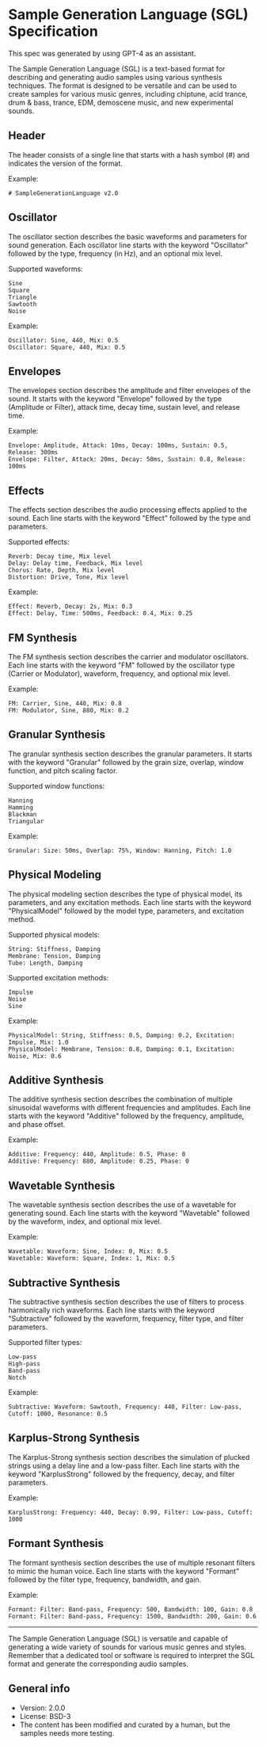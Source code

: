 # Sample Generation Language (SGL) Specification

This spec was generated by using GPT-4 as an assistant.

The Sample Generation Language (SGL) is a text-based format for describing and generating audio samples using various synthesis techniques. The format is designed to be versatile and can be used to create samples for various music genres, including chiptune, acid trance, drum & bass, trance, EDM, demoscene music, and new experimental sounds.

## Header

The header consists of a single line that starts with a hash symbol (#) and indicates the version of the format.

Example:

    # SampleGenerationLanguage v2.0

## Oscillator

The oscillator section describes the basic waveforms and parameters for sound generation. Each oscillator line starts with the keyword "Oscillator" followed by the type, frequency (in Hz), and an optional mix level.

Supported waveforms:

    Sine
    Square
    Triangle
    Sawtooth
    Noise

Example:

    Oscillator: Sine, 440, Mix: 0.5
    Oscillator: Square, 440, Mix: 0.5

## Envelopes

The envelopes section describes the amplitude and filter envelopes of the sound. It starts with the keyword "Envelope" followed by the type (Amplitude or Filter), attack time, decay time, sustain level, and release time.

Example:

    Envelope: Amplitude, Attack: 10ms, Decay: 100ms, Sustain: 0.5, Release: 300ms
    Envelope: Filter, Attack: 20ms, Decay: 50ms, Sustain: 0.8, Release: 100ms

## Effects

The effects section describes the audio processing effects applied to the sound. Each line starts with the keyword "Effect" followed by the type and parameters.

Supported effects:

    Reverb: Decay time, Mix level
    Delay: Delay time, Feedback, Mix level
    Chorus: Rate, Depth, Mix level
    Distortion: Drive, Tone, Mix level

Example:

    Effect: Reverb, Decay: 2s, Mix: 0.3
    Effect: Delay, Time: 500ms, Feedback: 0.4, Mix: 0.25

## FM Synthesis

The FM synthesis section describes the carrier and modulator oscillators. Each line starts with the keyword "FM" followed by the oscillator type (Carrier or Modulator), waveform, frequency, and optional mix level.

Example:

    FM: Carrier, Sine, 440, Mix: 0.8
    FM: Modulator, Sine, 880, Mix: 0.2

## Granular Synthesis

The granular synthesis section describes the granular parameters. It starts with the keyword "Granular" followed by the grain size, overlap, window function, and pitch scaling factor.

Supported window functions:

    Hanning
    Hamming
    Blackman
    Triangular

Example:

    Granular: Size: 50ms, Overlap: 75%, Window: Hanning, Pitch: 1.0

## Physical Modeling

The physical modeling section describes the type of physical model, its parameters, and any excitation methods. Each line starts with the keyword "PhysicalModel" followed by the model type, parameters, and excitation method.

Supported physical models:

    String: Stiffness, Damping
    Membrane: Tension, Damping
    Tube: Length, Damping

Supported excitation methods:

    Impulse
    Noise
    Sine

Example:

    PhysicalModel: String, Stiffness: 0.5, Damping: 0.2, Excitation: Impulse, Mix: 1.0
    PhysicalModel: Membrane, Tension: 0.8, Damping: 0.1, Excitation: Noise, Mix: 0.6

## Additive Synthesis

The additive synthesis section describes the combination of multiple sinusoidal waveforms with different frequencies and amplitudes. Each line starts with the keyword "Additive" followed by the frequency, amplitude, and phase offset.

Example:

    Additive: Frequency: 440, Amplitude: 0.5, Phase: 0
    Additive: Frequency: 880, Amplitude: 0.25, Phase: 0

## Wavetable Synthesis

The wavetable synthesis section describes the use of a wavetable for generating sound. Each line starts with the keyword "Wavetable" followed by the waveform, index, and optional mix level.

Example:

    Wavetable: Waveform: Sine, Index: 0, Mix: 0.5
    Wavetable: Waveform: Square, Index: 1, Mix: 0.5

## Subtractive Synthesis

The subtractive synthesis section describes the use of filters to process harmonically rich waveforms. Each line starts with the keyword "Subtractive" followed by the waveform, frequency, filter type, and filter parameters.

Supported filter types:

    Low-pass
    High-pass
    Band-pass
    Notch

Example:

    Subtractive: Waveform: Sawtooth, Frequency: 440, Filter: Low-pass, Cutoff: 1000, Resonance: 0.5

## Karplus-Strong Synthesis

The Karplus-Strong synthesis section describes the simulation of plucked strings using a delay line and a low-pass filter. Each line starts with the keyword "KarplusStrong" followed by the frequency, decay, and filter parameters.

Example:

    KarplusStrong: Frequency: 440, Decay: 0.99, Filter: Low-pass, Cutoff: 1000

## Formant Synthesis

The formant synthesis section describes the use of multiple resonant filters to mimic the human voice. Each line starts with the keyword "Formant" followed by the filter type, frequency, bandwidth, and gain.

Example:

    Formant: Filter: Band-pass, Frequency: 500, Bandwidth: 100, Gain: 0.8
    Formant: Filter: Band-pass, Frequency: 1500, Bandwidth: 200, Gain: 0.6

---

The Sample Generation Language (SGL) is versatile and capable of generating a wide variety of sounds for various music genres and styles. Remember that a dedicated tool or software is required to interpret the SGL format and generate the corresponding audio samples.

## General info

* Version: 2.0.0
* License: BSD-3
* The content has been modified and curated by a human, but the samples needs more testing.
